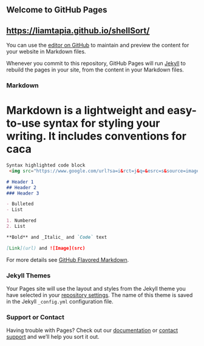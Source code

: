 ## Welcome to GitHub Pages

## https://liamtapia.github.io/shellSort/

You can use the [editor on GitHub](https://github.com/LiamTapia/shellSort/edit/master/index.md) to maintain and preview the content for your website in Markdown files.

Whenever you commit to this repository, GitHub Pages will run [Jekyll](https://jekyllrb.com/) to rebuild the pages in your site, from the content in your Markdown files.

### Markdown

<h1>Markdown is a lightweight and easy-to-use syntax for styling your writing. It includes conventions for caca</h1>

```markdown
Syntax highlighted code block
 <img src="https://www.google.com/url?sa=i&rct=j&q=&esrc=s&source=images&cd=&cad=rja&uact=8&ved=2ahUKEwj-74Lwm83eAhUEOn0KHR7YAcQQjRx6BAgBEAU&url=https%3A%2F%2Fwww.publinews.gt%2Fgt%2Fespectaculos%2F2018%2F02%2F07%2Ftras-despedido-jorge-ortiz-pinedo-demanda-televisa-millonaria-cifra.html&psig=AOvVaw3jBLDLucRuRFgIAfAAB3yf&ust=1542055856151600" width="500" height="600"> 

# Header 1
## Header 2
### Header 3

- Bulleted
- List

1. Numbered
2. List

**Bold** and _Italic_ and `Code` text

[Link](url) and ![Image](src)
```

For more details see [GitHub Flavored Markdown](https://guides.github.com/features/mastering-markdown/).

### Jekyll Themes

Your Pages site will use the layout and styles from the Jekyll theme you have selected in your [repository settings](https://github.com/LiamTapia/shellSort/settings). The name of this theme is saved in the Jekyll `_config.yml` configuration file.

### Support or Contact

Having trouble with Pages? Check out our [documentation](https://help.github.com/categories/github-pages-basics/) or [contact support](https://github.com/contact) and we’ll help you sort it out.
